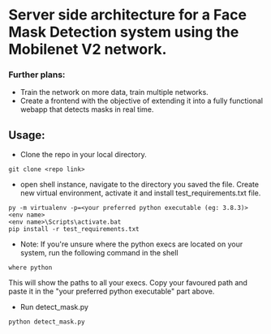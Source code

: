 # Server side architecture for a Face Mask Detection system using the Mobilenet V2 network.

### Further plans:

* Train the network on more data, train multiple networks.
* Create a frontend with the objective of extending it into a fully functional webapp that detects masks in real time. 

## Usage:

* Clone the repo in your local directory.

```  
git clone <repo link>
```

* open shell instance, navigate to the directory you saved the file. Create new virtual environment, activate it and install test_requirements.txt file.

```  
py -m virtualenv -p=<your preferred python executable (eg: 3.8.3)> <env name>
<env name>\Scripts\activate.bat
pip install -r test_requirements.txt 
```

* Note: If you're unsure where the python execs are located on your system, run the following command in the shell

```
where python
```

This will show the paths to all your execs. Copy your favoured path and paste it in the "your preferred python executable" part above.

* Run detect_mask.py

```
python detect_mask.py
```
